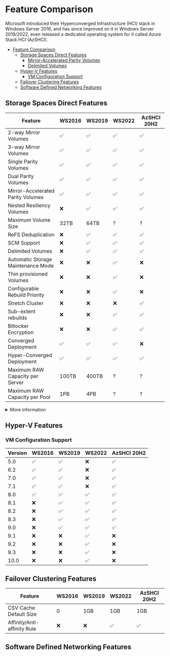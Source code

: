 # Feature Comparison

Microsoft introduced their Hyperconverged Infrastructure (HCI) stack in Windows Server 2016,
 and has since improved on it in Windows Server 2019/2022, even released a dedicated operating
 system for it called Azure Stack HCI (AzSHCI).

- [Feature Comparison](#feature-comparison)
  - [Storage Spaces Direct Features](#storage-spaces-direct-features)
    - [Mirror-Accelerated Parity Volumes](#mirror-accelerated-parity-volumes)
    - [Delimited Volumes](#delimited-volumes)
  - [Hyper-V Features](#hyper-v-features)
    - [VM Configuration Support](#vm-configuration-support)
  - [Failover Clustering Features](#failover-clustering-features)
  - [Software Defined Networking Features](#software-defined-networking-features)

## Storage Spaces Direct Features

| Feature                            | WS2016             | WS2019             | WS2022             | AzSHCI 20H2        |
| ---------------------------------- | ------------------ | ------------------ | ------------------ | ------------------ |
| 2-way Mirror Volumes               | :white_check_mark: | :white_check_mark: | :white_check_mark: | :white_check_mark: |
| 3-way Mirror Volumes               | :white_check_mark: | :white_check_mark: | :white_check_mark: | :white_check_mark: |
| Single Parity Volumes              | :white_check_mark: | :white_check_mark: | :white_check_mark: | :white_check_mark: |
| Dual Parity Volumes                | :white_check_mark: | :white_check_mark: | :white_check_mark: | :white_check_mark: |
| Mirror-Accelerated Parity Volumes  | :white_check_mark: | :white_check_mark: | :white_check_mark: | :white_check_mark: |
| Nested Resiliency Volumes          | :x:                | :white_check_mark: | :white_check_mark: | :white_check_mark: |
| Maximum Volume Size                | 32TB               | 64TB               | ?                  | ?                  |
| ReFS Deduplication                 | :x:                | :white_check_mark: | :white_check_mark: | :white_check_mark: |
| SCM Support                        | :x:                | :white_check_mark: | :white_check_mark: | :white_check_mark: |
| Delimited Volumes                  | :x:                | :white_check_mark: | :white_check_mark: | :white_check_mark: |
| Automatic Storage Maintenance Mode | :x:                | :x:                | :white_check_mark: | :x:                |
| Thin provisioned Volumes           | :x:                | :x:                | :white_check_mark: | :x:                |
| Configurable Rebuild Priority      | :x:                | :x:                | :white_check_mark: | :x:                |
| Stretch Cluster                    | :x:                | :x:                | :x:                | :white_check_mark: |
| Sub-extent rebuilds                | :x:                | :x:                | :white_check_mark: | :white_check_mark: |
| Bitlocker Encryption               | :x:                | :x:                | :white_check_mark: | :white_check_mark: |
| Converged Deployment               | :white_check_mark: | :white_check_mark: | :white_check_mark: | :x:                |
| Hyper-Converged Deployment         | :white_check_mark: | :white_check_mark: | :white_check_mark: | :white_check_mark: |
| Maximum RAW Capacity per Server    | 100TB              | 400TB              | ?                  | ?                  |
| Maximum RAW Capacity per Pool      | 1PB                | 4PB                | ?                  | ?                  |

<details>
<summary>More information</summary>

### Mirror-Accelerated Parity Volumes

### Delimited Volumes

</details>

## Hyper-V Features

### VM Configuration Support

| Version | WS2016             | WS2019             | WS2022             | AzSHCI 20H2        |
| ------- | ------------------ | ------------------ | ------------------ | ------------------ |
| 5.0     | :white_check_mark: | :white_check_mark: | :x:                | :white_check_mark: |
| 6.2     | :white_check_mark: | :white_check_mark: | :x:                | :white_check_mark: |
| 7.0     | :white_check_mark: | :white_check_mark: | :x:                | :white_check_mark: |
| 7.1     | :white_check_mark: | :white_check_mark: | :x:                | :white_check_mark: |
| 8.0     | :white_check_mark: | :white_check_mark: | :white_check_mark: | :white_check_mark: |
| 8.1     | :x:                | :white_check_mark: | :white_check_mark: | :white_check_mark: |
| 8.2     | :x:                | :white_check_mark: | :white_check_mark: | :white_check_mark: |
| 8.3     | :x:                | :white_check_mark: | :white_check_mark: | :white_check_mark: |
| 9.0     | :x:                | :white_check_mark: | :white_check_mark: | :white_check_mark: |
| 9.1     | :x:                | :x:                | :white_check_mark: | :x:                |
| 9.2     | :x:                | :x:                | :white_check_mark: | :x:                |
| 9.3     | :x:                | :x:                | :white_check_mark: | :x:                |
| 10.0    | :x:                | :x:                | :white_check_mark: | :x:                |

## Failover Clustering Features

| Feature                     | WS2016 | WS2019 | WS2022             | AzSHCI 20H2        |
| --------------------------- | ------ | ------ | ------------------ | ------------------ |
| CSV Cache Default Size      | 0      | 1GB    | 1GB                | 1GB                |
| Affinity/Anti-affinity Rule | :x:    | :x:    | :white_check_mark: | :white_check_mark: |

## Software Defined Networking Features
